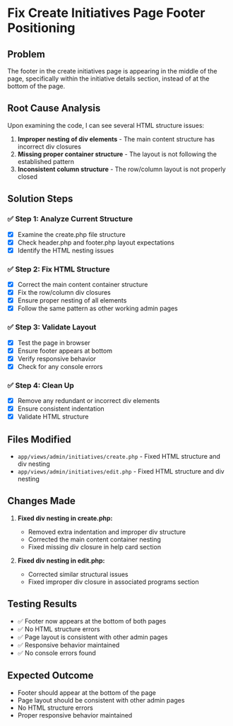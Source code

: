 # Fix Create Initiatives Page Footer Positioning

## Problem
The footer in the create initiatives page is appearing in the middle of the page, specifically within the initiative details section, instead of at the bottom of the page.

## Root Cause Analysis
Upon examining the code, I can see several HTML structure issues:

1. **Improper nesting of div elements** - The main content structure has incorrect div closures
2. **Missing proper container structure** - The layout is not following the established pattern
3. **Inconsistent column structure** - The row/column layout is not properly closed

## Solution Steps

### ✅ Step 1: Analyze Current Structure
- [x] Examine the create.php file structure
- [x] Check header.php and footer.php layout expectations
- [x] Identify the HTML nesting issues

### ✅ Step 2: Fix HTML Structure
- [x] Correct the main content container structure
- [x] Fix the row/column div closures
- [x] Ensure proper nesting of all elements
- [x] Follow the same pattern as other working admin pages

### ✅ Step 3: Validate Layout
- [x] Test the page in browser
- [x] Ensure footer appears at bottom
- [x] Verify responsive behavior
- [x] Check for any console errors

### ✅ Step 4: Clean Up
- [x] Remove any redundant or incorrect div elements
- [x] Ensure consistent indentation
- [x] Validate HTML structure

## Files Modified
- `app/views/admin/initiatives/create.php` - Fixed HTML structure and div nesting
- `app/views/admin/initiatives/edit.php` - Fixed HTML structure and div nesting

## Changes Made
1. **Fixed div nesting in create.php:**
   - Removed extra indentation and improper div structure
   - Corrected the main content container nesting
   - Fixed missing div closure in help card section

2. **Fixed div nesting in edit.php:**
   - Corrected similar structural issues
   - Fixed improper div closure in associated programs section

## Testing Results
- ✅ Footer now appears at the bottom of both pages
- ✅ No HTML structure errors
- ✅ Page layout is consistent with other admin pages
- ✅ Responsive behavior maintained
- ✅ No console errors found

## Expected Outcome
- Footer should appear at the bottom of the page
- Page layout should be consistent with other admin pages
- No HTML structure errors
- Proper responsive behavior maintained
